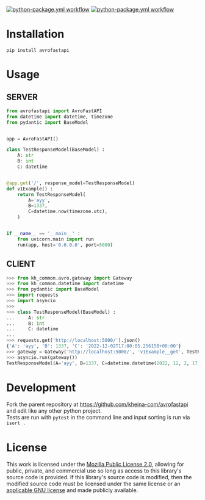[![python-package.yml workflow](https://github.com/kheina-com/avrofastapi/actions/workflows/python-package.yml/badge.svg?branch=main)](https://github.com/kheina-com/avrofastapi/actions?query=workflow%3Apython-package+event%3Apush+branch%3Amain)
[![python-package.yml workflow](https://img.shields.io/pypi/v/avrofastapi?color=success&label=pypi%20package)](https://pypi.org/project/avrofastapi)

# Installation
`pip install avrofastapi`

# Usage
## SERVER
```python
from avrofastapi import AvroFastAPI
from datetime import datetime, timezone
from pydantic import BaseModel


app = AvroFastAPI()

class TestResponseModel(BaseModel) :
	A: str
	B: int
	C: datetime


@app.get('/', response_model=TestResponseModel)
def v1Example() :
	return TestResponseModel(
		A='ayy',
		B=1337,
		C=datetime.now(timezone.utc),
	)


if __name__ == '__main__' :
	from uvicorn.main import run
	run(app, host='0.0.0.0', port=5000)
```

## CLIENT
```python
>>> from kh_common.avro.gateway import Gateway
>>> from kh_common.datetime import datetime
>>> from pydantic import BaseModel
>>> import requests
>>> import asyncio
>>> 
>>> class TestResponseModel(BaseModel) :
... 	A: str 
... 	B: int
... 	C: datetime
... 
>>> requests.get('http://localhost:5000/').json()
{'A': 'ayy', 'B': 1337, 'C': '2022-12-02T17:00:05.256158+00:00'}
>>> gateway = Gateway('http://localhost:5000/', 'v1Example__get', TestResponseModel)
>>> asyncio.run(gateway())
TestResponseModel(A='ayy', B=1337, C=datetime.datetime(2022, 12, 2, 17, 0, 5, 284505, tzinfo=<avro.timezones.UTCTzinfo object at 0x107dc9fd0>))
```
# Development
Fork the parent repository at https://github.com/kheina-com/avrofastapi and edit like any other python project.  
Tests are run with `pytest` in the command line and input sorting is run via `isort .`

# License
This work is licensed under the [Mozilla Public License 2.0](https://choosealicense.com/licenses/mpl-2.0/), allowing for public, private, and commercial use so long as access to this library's source code is provided. If this library's source code is modified, then the modified source code must be licensed under the same license or an [applicable GNU license](https://www.mozilla.org/en-US/MPL/2.0/#1.12) and made publicly available.
